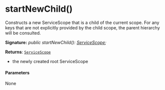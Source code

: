 # startNewChild()



Constructs a new ServiceScope that is a child of the current scope. For any keys that are not explicitly provided by the child scope, the parent hierarchy will be consulted.

**Signature:** _public startNewChild(): [ServiceScope](../../sp-core-library.api/class/servicescope.md);_

**Returns**: [`ServiceScope`](../../sp-core-library.api/class/servicescope.md)



- the newly created root ServiceScope

#### Parameters
None


